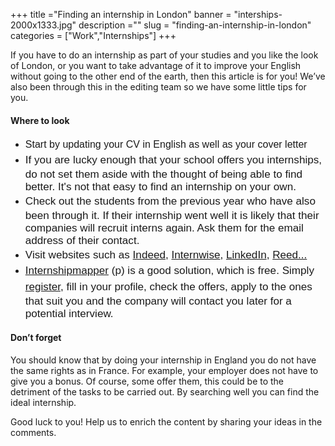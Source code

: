 ﻿+++
title ="Finding an internship in London"
banner = "interships-2000x1333.jpg"
description =""
slug = "finding-an-internship-in-london"
categories = ["Work","Internships"]
+++

If you have to do an internship as part of your studies and you like the look of London, or you want to take advantage of it to improve your English without going to the other end of the earth, then this article is for you! We’ve also been through this in the editing team so we have some little tips for you. 

#### Where to look

<ul>
<li><span style="font-weight: 300; line-height: 1.5; font-family: Raleway, sans-serif; font-size: medium;">Start by updating your CV in English as well as your cover letter</span></li>
<li><span style="font-family: Raleway, sans-serif; font-size: 1.07rem; font-weight: 300; line-height: 1.5;">If you are lucky enough that your school offers you internships, do not set them aside with the thought of being able to find better. It's not that easy to find an internship on your own.</span></li>
<li><span style="font-size: 1.07rem; font-weight: 300; font-family: Raleway, sans-serif; line-height: 1.5;">Check out the students from the previous year who have also been through it. If their internship went well it is likely that their companies will recruit interns again. Ask them for the email address of their contact.</span></li>
<li><span style="font-size: 1.07rem; font-weight: 300; font-family: Raleway, sans-serif; line-height: 1.5;">Visit websites such as <a href="https://www.indeed.co.uk/Internship-jobs">Indeed</a>, <a href="http://www.internwise.co.uk/">Internwise</a>, <a href="https://www.linkedin.com/jobs/internship-jobs/?country=gb">LinkedIn</a>, <a href="https://www.reed.co.uk/jobs/internship">Reed...</a></span></li>
<li><span style="font-size: 1.07rem; font-weight: 300; font-family: Raleway, sans-serif; line-height: 1.5;"><a href="https://www.internshipmapper.com/fr/villes/londres">Internshipmapper</a> (p) is a good solution, which is free. Simply <a href="https://www.internshipmapper.com/fr/inscription">register</a>, fill in your profile, check the offers, apply to the ones that suit you and the company will contact you later for a potential interview.</span></li>

</ul> 

#### Don’t forget

You should know that by doing your internship in England you do not have the same rights as in France. For example, your employer does not have to give you a bonus. Of course, some offer them, this could be to the detriment of the tasks to be carried out. By searching well you can find the ideal internship.

Good luck to you! Help us to enrich the content by sharing your ideas in the comments. 
